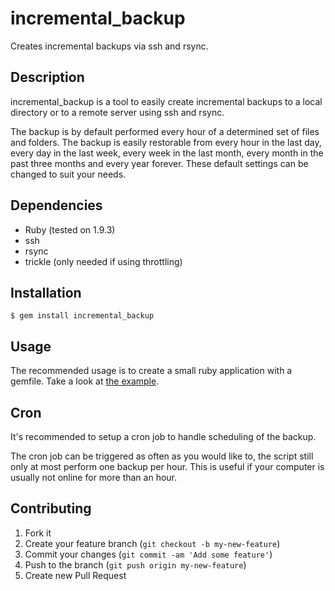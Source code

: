 # incremental\_backup

Creates incremental backups via ssh and rsync.

## Description

incremental\_backup is a tool to easily create incremental backups to a local directory or to a remote server using ssh and rsync.

The backup is by default performed every hour of a determined set of files and folders. The backup is easily restorable from every hour in the last day, every day in the last week, every week in the last month, every month in the past three months and every year forever. These default settings can be changed to suit your needs.

## Dependencies

* Ruby (tested on 1.9.3)
* ssh
* rsync
* trickle (only needed if using throttling)

## Installation

    $ gem install incremental_backup

## Usage

The recommended usage is to create a small ruby application with a gemfile. Take a look at [the example](https://github.com/lasseebert/incremental_backup/tree/master/live_example).

## Cron
It's recommended to setup a cron job to handle scheduling of the backup.

The cron job can be triggered as often as you would like to, the script still only at most perform one backup per hour. This is useful if your computer is usually not online for more than an hour.

## Contributing

1. Fork it
2. Create your feature branch (`git checkout -b my-new-feature`)
3. Commit your changes (`git commit -am 'Add some feature'`)
4. Push to the branch (`git push origin my-new-feature`)
5. Create new Pull Request
